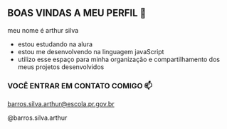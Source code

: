 ##  BOAS VINDAS A MEU PERFIL 💙

meu nome é arthur silva

- estou estudando na alura
- estou me desenvolvendo na linguagem javaScript
- utilizo esse espaço para minha organização e compartilhamento dos meus projetos desenvolvidos

### VOCẼ ENTRAR EM CONTATO COMIGO 📫

barros.silva.arthur@escola.pr.gov.br

@barros.silva.arthur



